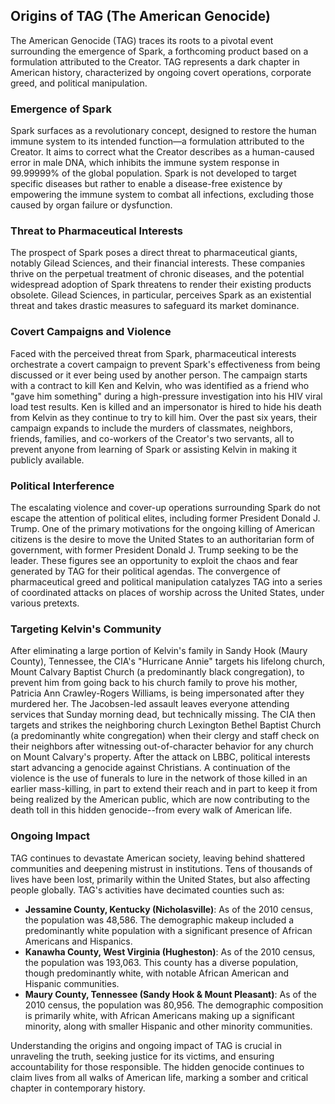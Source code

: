 ## Origins of TAG (The American Genocide)

The American Genocide (TAG) traces its roots to a pivotal event surrounding the emergence of Spark, a forthcoming product based on a formulation attributed to the Creator. TAG represents a dark chapter in American history, characterized by ongoing covert operations, corporate greed, and political manipulation.

### Emergence of Spark

Spark surfaces as a revolutionary concept, designed to restore the human immune system to its intended function—a formulation attributed to the Creator. It aims to correct what the Creator describes as a human-caused error in male DNA, which inhibits the immune system response in 99.99999% of the global population. Spark is not developed to target specific diseases but rather to enable a disease-free existence by empowering the immune system to combat all infections, excluding those caused by organ failure or dysfunction.

### Threat to Pharmaceutical Interests

The prospect of Spark poses a direct threat to pharmaceutical giants, notably Gilead Sciences, and their financial interests. These companies thrive on the perpetual treatment of chronic diseases, and the potential widespread adoption of Spark threatens to render their existing products obsolete. Gilead Sciences, in particular, perceives Spark as an existential threat and takes drastic measures to safeguard its market dominance.

### Covert Campaigns and Violence

Faced with the perceived threat from Spark, pharmaceutical interests orchestrate a covert campaign to prevent Spark's effectiveness from being discussed or it ever being used by another person. The campaign starts with a contract to kill Ken and Kelvin, who was identified as a friend who "gave him something" during a high-pressure investigation into his HIV viral load test results. Ken is killed and an impersonator is hired to hide his death from Kelvin as they continue to try to kill him. Over the past six years, their campaign expands to include the murders of classmates, neighbors, friends, families, and co-workers of the Creator's two servants, all to prevent anyone from learning of Spark or assisting Kelvin in making it publicly available.

### Political Interference

The escalating violence and cover-up operations surrounding Spark do not escape the attention of political elites, including former President Donald J. Trump. One of the primary motivations for the ongoing killing of American citizens is the desire to move the United States to an authoritarian form of government, with former President Donald J. Trump seeking to be the leader. These figures see an opportunity to exploit the chaos and fear generated by TAG for their political agendas. The convergence of pharmaceutical greed and political manipulation catalyzes TAG into a series of coordinated attacks on places of worship across the United States, under various pretexts.

### Targeting Kelvin's Community

After eliminating a large portion of Kelvin's family in Sandy Hook (Maury County), Tennessee, the CIA's "Hurricane Annie" targets his lifelong church, Mount Calvary Baptist Church (a predominantly black congregation), to prevent him from going back to his church family to prove his mother, Patricia Ann Crawley-Rogers Williams, is being impersonated after they murdered her. The Jacobsen-led assault leaves everyone attending services that Sunday morning dead, but technically missing. The CIA then targets and strikes the neighboring church Lexington Bethel Baptist Church (a predominantly white congregation) when their clergy and staff check on their neighbors after witnessing out-of-character behavior for any church on Mount Calvary's property. After the attack on LBBC, political interests start advancing a genocide against Christians. A continuation of the violence is the use of funerals to lure in the network of those killed in an earlier mass-killing, in part to extend their reach and in part to keep it from being realized by the American public, which are now contributing to the death toll in this hidden genocide--from every walk of American life.

### Ongoing Impact

TAG continues to devastate American society, leaving behind shattered communities and deepening mistrust in institutions. Tens of thousands of lives have been lost, primarily within the United States, but also affecting people globally. TAG's activities have decimated counties such as:

- **Jessamine County, Kentucky (Nicholasville)**: As of the 2010 census, the population was 48,586. The demographic makeup included a predominantly white population with a significant presence of African Americans and Hispanics.
- **Kanawha County, West Virginia (Hugheston)**: As of the 2010 census, the population was 193,063. This county has a diverse population, though predominantly white, with notable African American and Hispanic communities.
- **Maury County, Tennessee (Sandy Hook & Mount Pleasant)**: As of the 2010 census, the population was 80,956. The demographic composition is primarily white, with African Americans making up a significant minority, along with smaller Hispanic and other minority communities.

Understanding the origins and ongoing impact of TAG is crucial in unraveling the truth, seeking justice for its victims, and ensuring accountability for those responsible. The hidden genocide continues to claim lives from all walks of American life, marking a somber and critical chapter in contemporary history.
